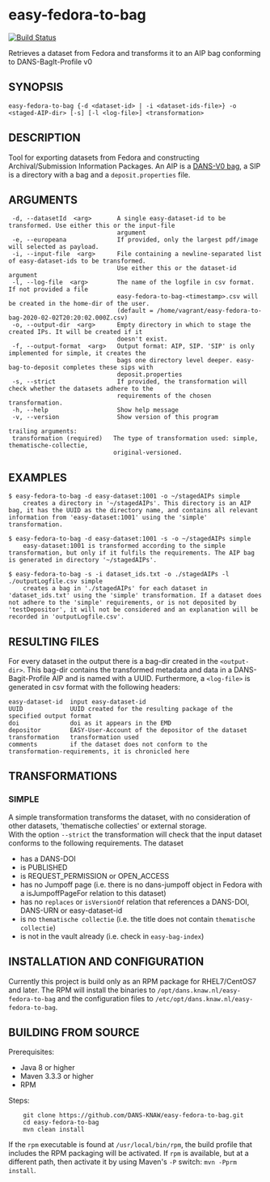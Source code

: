 easy-fedora-to-bag
==================
[![Build Status](https://travis-ci.org/DANS-KNAW/easy-fedora-to-bag.png?branch=master)](https://travis-ci.org/DANS-KNAW/easy-fedora-to-bag)

Retrieves a dataset from Fedora and transforms it to an AIP bag conforming to DANS-BagIt-Profile v0

SYNOPSIS
--------

    easy-fedora-to-bag {-d <dataset-id> | -i <dataset-ids-file>} -o <staged-AIP-dir> [-s] [-l <log-file>] <transformation>

DESCRIPTION
-----------
Tool for exporting datasets from Fedora and constructing Archival/Submission Information Packages.
An AIP is a [DANS-V0 bag], a SIP is a directory with a bag and a `deposit.properties` file.

[DANS-V0 bag]: https://github.com/DANS-KNAW/dans-bagit-profile/blob/master/docs/versions/0.0.0.md#dans-bagit-profile-v0

ARGUMENTS
---------

     -d, --datasetId  <arg>       A single easy-dataset-id to be transformed. Use either this or the input-file
                                  argument
     -e, --europeana              If provided, only the largest pdf/image will selected as payload.
     -i, --input-file  <arg>      File containing a newline-separated list of easy-dataset-ids to be transformed.
                                  Use either this or the dataset-id argument
     -l, --log-file  <arg>        The name of the logfile in csv format. If not provided a file
                                  easy-fedora-to-bag-<timestamp>.csv will be created in the home-dir of the user.
                                  (default = /home/vagrant/easy-fedora-to-bag-2020-02-02T20:20:02.000Z.csv)
     -o, --output-dir  <arg>      Empty directory in which to stage the created IPs. It will be created if it
                                  doesn't exist.
     -f, --output-format  <arg>   Output format: AIP, SIP. 'SIP' is only implemented for simple, it creates the
                                  bags one directory level deeper. easy-bag-to-deposit completes these sips with
                                  deposit.properties
     -s, --strict                 If provided, the transformation will check whether the datasets adhere to the
                                  requirements of the chosen transformation.
     -h, --help                   Show help message
     -v, --version                Show version of this program
    
    trailing arguments:
     transformation (required)   The type of transformation used: simple, thematische-collectie,
                                 original-versioned.

EXAMPLES
--------

    $ easy-fedora-to-bag -d easy-dataset:1001 -o ~/stagedAIPs simple
        creates a directory in '~/stagedAIPs'. This directory is an AIP bag, it has the UUID as the directory name, and contains all relevant information from 'easy-dataset:1001' using the 'simple' transformation.
    
    $ easy-fedora-to-bag -d easy-dataset:1001 -s -o ~/stagedAIPs simple
        easy-dataset:1001 is transformed according to the simple transformation, but only if it fulfils the requirements. The AIP bag is generated in directory '~/stagedAIPs'.
    
    $ easy-fedora-to-bag -s -i dataset_ids.txt -o ./stagedAIPs -l ./outputLogfile.csv simple
        creates a bag in './stagedAIPs' for each dataset in 'dataset_ids.txt' using the 'simple' transformation. If a dataset does not adhere to the 'simple' requirements, or is not deposited by 'testDepositor', it will not be considered and an explanation will be recorded in 'outputLogfile.csv'. 


RESULTING FILES
---------------
For every dataset in the output there is a bag-dir created in the `<output-dir>`. This bag-dir contains the transformed metadata and data in a DANS-Bagit-Profile AIP and is named with a UUID.
Furthermore, a `<log-file>` is generated in csv format with the following headers:

    easy-dataset-id  input easy-dataset-id
    UUID             UUID created for the resulting package of the specified output format
    doi              doi as it appears in the EMD
    depositor        EASY-User-Account of the depositor of the dataset
    transformation   transformation used
    comments         if the dataset does not conform to the transformation-requirements, it is chronicled here


TRANSFORMATIONS
---------------
### SIMPLE
A simple transformation transforms the dataset, with no consideration of other datasets, 'thematische collecties' or external storage.  
With the option `--strict` the transformation will check that the input dataset conforms to the following requirements. The dataset

* has a DANS-DOI
* is PUBLISHED
* is REQUEST\_PERMISSION or OPEN\_ACCESS
* has no Jumpoff page (i.e. there is no dans-jumpoff object in Fedora with a isJumpoffPageFor relation to this dataset)
* has no `replaces` or `isVersionOf` relation that references a DANS-DOI, DANS-URN or easy-dataset-id
* is no `thematische collectie` (i.e. the title does not contain `thematische collectie`)
* is not in the vault already (i.e. check in `easy-bag-index`)


INSTALLATION AND CONFIGURATION
------------------------------
Currently this project is build only as an RPM package for RHEL7/CentOS7 and later. The RPM will install the binaries to
`/opt/dans.knaw.nl/easy-fedora-to-bag` and the configuration files to `/etc/opt/dans.knaw.nl/easy-fedora-to-bag`.

BUILDING FROM SOURCE
--------------------

Prerequisites:

* Java 8 or higher
* Maven 3.3.3 or higher
* RPM

Steps:

        git clone https://github.com/DANS-KNAW/easy-fedora-to-bag.git
        cd easy-fedora-to-bag
        mvn clean install

If the `rpm` executable is found at `/usr/local/bin/rpm`, the build profile that includes the RPM
packaging will be activated. If `rpm` is available, but at a different path, then activate it by using
Maven's `-P` switch: `mvn -Pprm install`.
